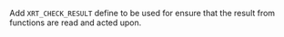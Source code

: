 Add `XRT_CHECK_RESULT` define to be used for ensure that the result from
functions are read and acted upon.
